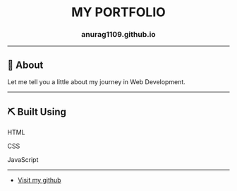 <h1 align="center">MY PORTFOLIO</h1>
<h3 align="center">anurag1109.github.io</h3>

---

## 🧐 About <a name = "about"></a>

Let me tell you a little about my journey in Web Development.

---
## ⛏️ Built Using <a name = "built_using"></a>

<p>HTML</p>
<p>CSS</p>
<p>JavaScript</p>

---

- [Visit my github](https://github.com/anurag1109)
